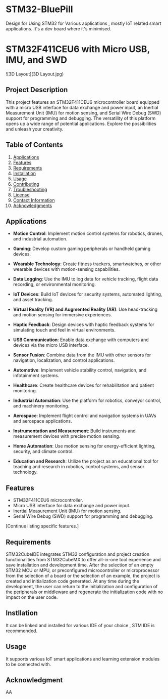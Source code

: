# STM32-BluePill
Design for Using STM32 for Various applications , mostly IoT related smart applications. It's a dev board where it's minimised. 
# STM32F411CEU6 with Micro USB, IMU, and SWD

![3D Layout](3D Layout.jpg)


## Project Description

This project features an STM32F411CEU6 microcontroller board equipped with a micro USB interface for data exchange and power input, an Inertial Measurement Unit (IMU) for motion sensing, and Serial Wire Debug (SWD) support for programming and debugging. The versatility of this platform opens up a wide range of potential applications. Explore the possibilities and unleash your creativity.

## Table of Contents

1. [Applications](#applications)
2. [Features](#features)
3. [Requirements](#requirements)
4. [Installation](#installation)
5. [Usage](#usage)
6. [Contributing](#contributing)
7. [Troubleshooting](#troubleshooting)
8. [License](#license)
9. [Contact Information](#contact-information)
10. [Acknowledgments](#acknowledgments)

## Applications

- **Motion Control**: Implement motion control systems for robotics, drones, and industrial automation.
  
- **Gaming**: Develop custom gaming peripherals or handheld gaming devices.

- **Wearable Technology**: Create fitness trackers, smartwatches, or other wearable devices with motion-sensing capabilities.

- **Data Logging**: Use the IMU to log data for vehicle tracking, flight data recording, or environmental monitoring.

- **IoT Devices**: Build IoT devices for security systems, automated lighting, and asset tracking.

- **Virtual Reality (VR) and Augmented Reality (AR)**: Use head-tracking and motion sensing for immersive experiences.

- **Haptic Feedback**: Design devices with haptic feedback systems for simulating touch and feel in virtual environments.

- **USB Communication**: Enable data exchange with computers and devices via the micro USB interface.

- **Sensor Fusion**: Combine data from the IMU with other sensors for navigation, localization, and control applications.

- **Automotive**: Implement vehicle stability control, navigation, and infotainment systems.

- **Healthcare**: Create healthcare devices for rehabilitation and patient monitoring.

- **Industrial Automation**: Use the platform for robotics, conveyor control, and machinery monitoring.

- **Aerospace**: Implement flight control and navigation systems in UAVs and aerospace applications.

- **Instrumentation and Measurement**: Build instruments and measurement devices with precise motion sensing.

- **Home Automation**: Use motion sensing for energy-efficient lighting, security, and climate control.

- **Education and Research**: Utilize the project as an educational tool for teaching and research in robotics, control systems, and sensor technology.

## Features

- STM32F411CEU6 microcontroller.
- Micro USB interface for data exchange and power input.
- Inertial Measurement Unit (IMU) for motion sensing.
- Serial Wire Debug (SWD) support for programming and debugging.

[Continue listing specific features.]

## Requirements

STM32CubeIDE integrates STM32 configuration and project creation functionalities from STM32CubeMX to offer all-in-one tool experience and save installation and development time. After the selection of an empty STM32 MCU or MPU, or preconfigured microcontroller or microprocessor from the selection of a board or the selection of an example, the project is created and initialization code generated. At any time during the development, the user can return to the initialization and configuration of the peripherals or middleware and regenerate the initialization code with no impact on the user code.

## Instllation 

It can be linked and  installed for various IDE of your choice , STM IDE is recommended. 

## Usage

It supports various IoT smart applications and learning extension modules to be connected with. 


## Acknowledgment 
AA


